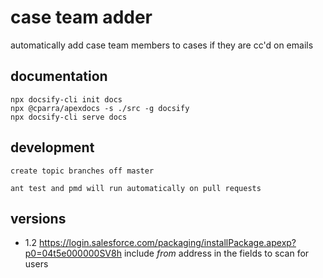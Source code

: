 # case team adder

automatically add case team members to cases if they are cc'd on emails

## documentation

    npx docsify-cli init docs
    npx @cparra/apexdocs -s ./src -g docsify
    npx docsify-cli serve docs

## development

    create topic branches off master

    ant test and pmd will run automatically on pull requests

## versions

- 1.2 https://login.salesforce.com/packaging/installPackage.apexp?p0=04t5e000000SV8h
  include _from_ address in the fields to scan for users

